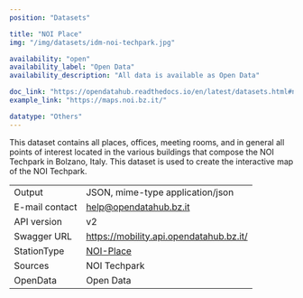 ```yaml
---
position: "Datasets"

title: "NOI Place"
img: "/img/datasets/idm-noi-techpark.jpg"

availability: "open"
availability_label: "Open Data"
availability_description: "All data is available as Open Data"

doc_link: "https://opendatahub.readthedocs.io/en/latest/datasets.html#noiplace-dataset"
example_link: "https://maps.noi.bz.it/"

datatype: "Others"
---
```


This dataset contains all places, offices, meeting rooms, and in general all points of interest located in the various buildings that compose the NOI Techpark in Bolzano, Italy. This dataset is used to create the interactive map of the NOI Techpark.

|                |                                         |
| :------------- | --------------------------------------- |
| Output         | JSON, mime-type application/json        |
| E-mail contact | help@opendatahub.bz.it                  |
| API version    | v2                                      |
| Swagger URL    | https://mobility.api.opendatahub.bz.it/ |
| StationType    | [NOI-Place](https://mobility.api.opendatahub.bz.it/v2/flat/NOI-Place)                               |
| Sources        | NOI Techpark                            |
| OpenData       | Open Data                              |
